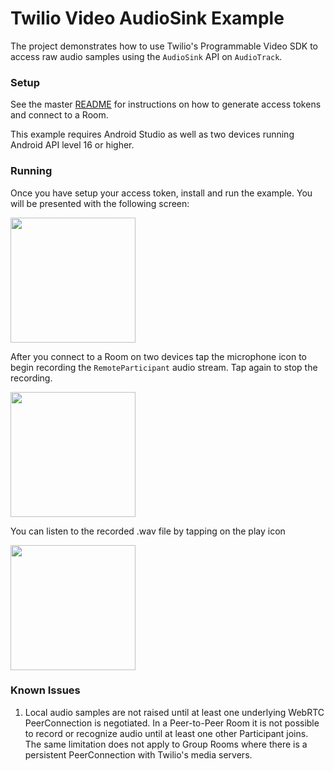 # Twilio Video AudioSink Example

The project demonstrates how to use Twilio's Programmable Video SDK to access raw audio samples using the `AudioSink` API on `AudioTrack`.

### Setup

See the master [README](https://github.com/twilio/video-quickstart-android/blob/master/README.md) for instructions on how to generate access tokens and connect to a Room.

This example requires Android Studio as well as two devices running Android API level 16 or higher.

### Running

Once you have setup your access token, install and run the example. You will be presented with the following screen:

<kbd><img width="200px" src="../images/quickstart/audio_sink_launched.png"/></kbd>

After you connect to a Room on two devices tap the microphone icon to begin recording the `RemoteParticipant` audio stream. Tap again to stop the recording.

<kbd><img width="200px" src="../images/quickstart/record_audio_sink.png"/></kbd>

You can listen to the recorded .wav file by tapping on the play icon

<kbd><img width="200px" src="../images/quickstart/finished_recording_audio_sink.png"/></kbd>

### Known Issues

1. Local audio samples are not raised until at least one underlying WebRTC PeerConnection is negotiated. In a Peer-to-Peer Room it is not possible to record or recognize audio until at least one other Participant joins. The same limitation does not apply to Group Rooms where there is a persistent PeerConnection with Twilio's media servers.
